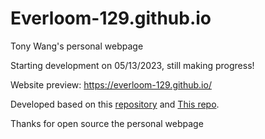# Everloom-129.github.io
Tony Wang's personal webpage

Starting development on 05/13/2023, still making progress!

Website preview: https://everloom-129.github.io/

Developed based on this [repository](https://github.com/Violet24K/Violet24K.github.io) and [This repo](https://github.com/JunweiLiang/junweiliang.github.io).

Thanks for open source the personal webpage
